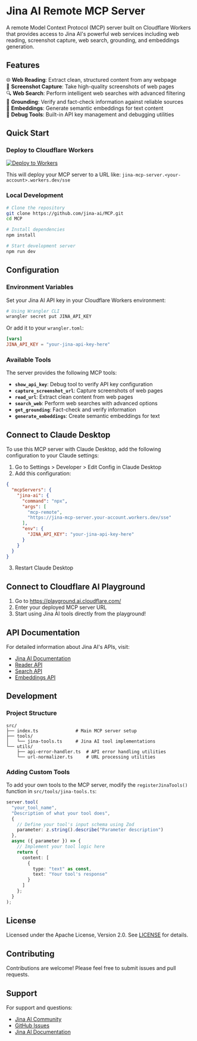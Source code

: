 # Jina AI Remote MCP Server

A remote Model Context Protocol (MCP) server built on Cloudflare Workers that provides access to Jina AI's powerful web services including web reading, screenshot capture, web search, grounding, and embeddings generation.

## Features

🌐 **Web Reading**: Extract clean, structured content from any webpage  
📸 **Screenshot Capture**: Take high-quality screenshots of web pages  
🔍 **Web Search**: Perform intelligent web searches with advanced filtering  
🎯 **Grounding**: Verify and fact-check information against reliable sources  
🧠 **Embeddings**: Generate semantic embeddings for text content  
🔧 **Debug Tools**: Built-in API key management and debugging utilities  

## Quick Start

### Deploy to Cloudflare Workers

[![Deploy to Workers](https://deploy.workers.cloudflare.com/button)](https://deploy.workers.cloudflare.com/?url=https://github.com/jina-ai/MCP)

This will deploy your MCP server to a URL like: `jina-mcp-server.<your-account>.workers.dev/sse`

### Local Development

```bash
# Clone the repository
git clone https://github.com/jina-ai/MCP.git
cd MCP

# Install dependencies
npm install

# Start development server
npm run dev
```

## Configuration

### Environment Variables

Set your Jina AI API key in your Cloudflare Workers environment:

```bash
# Using Wrangler CLI
wrangler secret put JINA_API_KEY
```

Or add it to your `wrangler.toml`:

```toml
[vars]
JINA_API_KEY = "your-jina-api-key-here"
```

### Available Tools

The server provides the following MCP tools:

- **`show_api_key`**: Debug tool to verify API key configuration
- **`capture_screenshot_url`**: Capture screenshots of web pages
- **`read_url`**: Extract clean content from web pages
- **`search_web`**: Perform web searches with advanced options
- **`get_grounding`**: Fact-check and verify information
- **`generate_embeddings`**: Create semantic embeddings for text

## Connect to Claude Desktop

To use this MCP server with Claude Desktop, add the following configuration to your Claude settings:

1. Go to Settings > Developer > Edit Config in Claude Desktop
2. Add this configuration:

```json
{
  "mcpServers": {
    "jina-ai": {
      "command": "npx",
      "args": [
        "mcp-remote",
        "https://jina-mcp-server.your-account.workers.dev/sse"
      ],
      "env": {
        "JINA_API_KEY": "your-jina-api-key-here"
      }
    }
  }
}
```

3. Restart Claude Desktop

## Connect to Cloudflare AI Playground

1. Go to https://playground.ai.cloudflare.com/
2. Enter your deployed MCP server URL
3. Start using Jina AI tools directly from the playground!

## API Documentation

For detailed information about Jina AI's APIs, visit:
- [Jina AI Documentation](https://docs.jina.ai/)
- [Reader API](https://docs.jina.ai/reader/)
- [Search API](https://docs.jina.ai/search/)
- [Embeddings API](https://docs.jina.ai/embeddings/)

## Development

### Project Structure

```
src/
├── index.ts              # Main MCP server setup
├── tools/
│   └── jina-tools.ts     # Jina AI tool implementations
└── utils/
    ├── api-error-handler.ts  # API error handling utilities
    └── url-normalizer.ts     # URL processing utilities
```

### Adding Custom Tools

To add your own tools to the MCP server, modify the `registerJinaTools()` function in `src/tools/jina-tools.ts`:

```typescript
server.tool(
  "your_tool_name",
  "Description of what your tool does",
  {
    // Define your tool's input schema using Zod
    parameter: z.string().describe("Parameter description")
  },
  async ({ parameter }) => {
    // Implement your tool logic here
    return {
      content: [
        {
          type: "text" as const,
          text: "Your tool's response"
        }
      ]
    };
  }
);
```

## License

Licensed under the Apache License, Version 2.0. See [LICENSE](LICENSE) for details.

## Contributing

Contributions are welcome! Please feel free to submit issues and pull requests.

## Support

For support and questions:
- [Jina AI Community](https://discord.jina.ai/)
- [GitHub Issues](https://github.com/jina-ai/MCP/issues)
- [Jina AI Documentation](https://docs.jina.ai/)